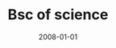 ---
date: 2008-01-01
year: 2008-2013
title: Bsc of science
project: Informatik
customer: FU Berlin
smallImage: "/assets/images/abi.png"
tagGroup: 
    - career
---